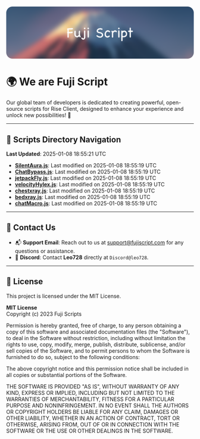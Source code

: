 ![Banner](.github/b.webp)

# 🌍 **We are Fuji Script**

Our global team of developers is dedicated to creating powerful, open-source scripts for Rise Client, designed to enhance your experience and unlock new possibilities! 🌟

---
<!-- SCRIPTS_NAVIGATION_START -->
## 📂 **Scripts Directory Navigation**

**Last Updated**: 2025-01-08 18:55:21 UTC

- **[SilentAura.js](scripts/SilentAura.js)**: Last modified on 2025-01-08 18:55:19 UTC
- **[ChatBypass.js](scripts/ChatBypass.js)**: Last modified on 2025-01-08 18:55:19 UTC
- **[jetpackFly.js](scripts/jetpackFly.js)**: Last modified on 2025-01-08 18:55:19 UTC
- **[velocityHylex.js](scripts/velocityHylex.js)**: Last modified on 2025-01-08 18:55:19 UTC
- **[chestxray.js](scripts/chestxray.js)**: Last modified on 2025-01-08 18:55:19 UTC
- **[bedxray.js](scripts/bedxray.js)**: Last modified on 2025-01-08 18:55:19 UTC
- **[chatMacro.js](scripts/chatMacro.js)**: Last modified on 2025-01-08 18:55:19 UTC

<!-- SCRIPTS_NAVIGATION_END -->

---

## 💬 **Contact Us**  
- 📬 **Support Email**: Reach out to us at [support@fujiscript.com](mailto:support@fujiscript.com) for any questions or assistance.  
- 💬 **Discord**: Contact **Leo728** directly at `Discord@leo728`.

---

## 📜 **License**

This project is licensed under the MIT License.  

**MIT License**  
Copyright (c) 2023 Fuji Scripts  

Permission is hereby granted, free of charge, to any person obtaining a copy of this software and associated documentation files (the "Software"), to deal in the Software without restriction, including without limitation the rights to use, copy, modify, merge, publish, distribute, sublicense, and/or sell copies of the Software, and to permit persons to whom the Software is furnished to do so, subject to the following conditions:  

The above copyright notice and this permission notice shall be included in all copies or substantial portions of the Software.  

THE SOFTWARE IS PROVIDED "AS IS", WITHOUT WARRANTY OF ANY KIND, EXPRESS OR IMPLIED, INCLUDING BUT NOT LIMITED TO THE WARRANTIES OF MERCHANTABILITY, FITNESS FOR A PARTICULAR PURPOSE AND NONINFRINGEMENT. IN NO EVENT SHALL THE AUTHORS OR COPYRIGHT HOLDERS BE LIABLE FOR ANY CLAIM, DAMAGES OR OTHER LIABILITY, WHETHER IN AN ACTION OF CONTRACT, TORT OR OTHERWISE, ARISING FROM, OUT OF OR IN CONNECTION WITH THE SOFTWARE OR THE USE OR OTHER DEALINGS IN THE SOFTWARE.  
